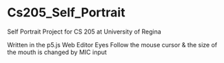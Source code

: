 # Cs205_Self_Portrait
Self Portrait Project for CS 205 at University of Regina

Written in the p5.js Web Editor
Eyes Follow the mouse cursor & the size of the mouth is changed by MIC input

